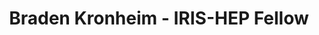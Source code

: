 ---
layout: fellow
pagetype: fellow
permalink: /fellows/brkronheim.html
fellow-name: Braden Kronheim
title: Braden Kronheim - IRIS-HEP Fellow
active: false
dates:
  start: 2021-05-31
  end: 2021-08-20
photo: /assets/images/team/fellows-2021/Braden-Kronheim.jpg
institution: Davidson College
e-mail: brkronheim@davidson.edu
project_title: CMS Jet Reconstruction with Quantile Neural Networks
focus-area: ia
project_goal: >
  This project seeks to improve upon a previously developed algorithm which uses deep
  networks to build a set of potential jets from the Particle Flow particles in the
  CMS detector. Through using a quantile loss function, these networks are trained
  to predict an output corresponding to a given quantile, allowing full distributions
  to be predicted. If effective this algorithm will be able to streamline much of
  the jet reconstruction process through a single process.
mentors:
- Michelle Kuchera (Davidson College)
proposal: /assets/pdf/fellows-2021/Fellow-Braden-Kronheim-Proposal.pdf
presentations:
- title: Jet Correction and Simulation with Quantile Neural Networks
  date: 2021-10-18
  url: https://indico.cern.ch/event/1071423/contributions/4505209/attachments/2330031/3970297/IRIS_HEP_talk.pdf
  meetingurl: https://indico.cern.ch/event/1071423/
  recordingurl: https://youtu.be/jAyJSDiWxhw
  focus-area: ia
current_status: ''
github-username: brkronheim
linkedin-profile: https://www.linkedin.com/in/braden-kronheim-488406139/
challenge-area:
---